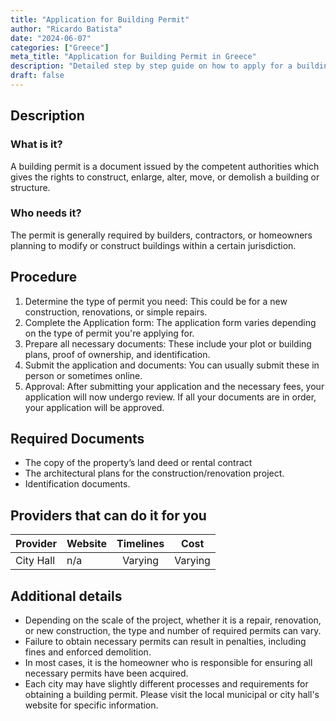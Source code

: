 ```yaml
---
title: "Application for Building Permit"
author: "Ricardo Batista"
date: "2024-06-07"
categories: ["Greece"]
meta_title: "Application for Building Permit in Greece"
description: "Detailed step by step guide on how to apply for a building permit in Greece."
draft: false
---
```


## Description 

### What is it?
A building permit is a document issued by the competent authorities which gives the rights to construct, enlarge, alter, move, or demolish a building or structure.

### Who needs it?
The permit is generally required by builders, contractors, or homeowners planning to modify or construct buildings within a certain jurisdiction.

## Procedure

1. Determine the type of permit you need: This could be for a new construction, renovations, or simple repairs.
2. Complete the Application form: The application form varies depending on the type of permit you're applying for. 
3. Prepare all necessary documents: These include your plot or building plans, proof of ownership, and identification.
4. Submit the application and documents: You can usually submit these in person or sometimes online.
5. Approval: After submitting your application and the necessary fees, your application will now undergo review. If all your documents are in order, your application will be approved.

## Required Documents 

- The copy of the property’s land deed or rental contract
- The architectural plans for the construction/renovation project.
- Identification documents.

## Providers that can do it for you

| Provider        |     Website     |     Timelines    |       Cost      |
| --------------- | --------------- |  :-------------: | :-------------: |
| City Hall       |  n/a            |      Varying     |        Varying  |

## Additional details 

- Depending on the scale of the project, whether it is a repair, renovation, or new construction, the type and number of required permits can vary.
- Failure to obtain necessary permits can result in penalties, including fines and enforced demolition.
- In most cases, it is the homeowner who is responsible for ensuring all necessary permits have been acquired.
- Each city may have slightly different processes and requirements for obtaining a building permit. Please visit the local municipal or city hall's website for specific information.